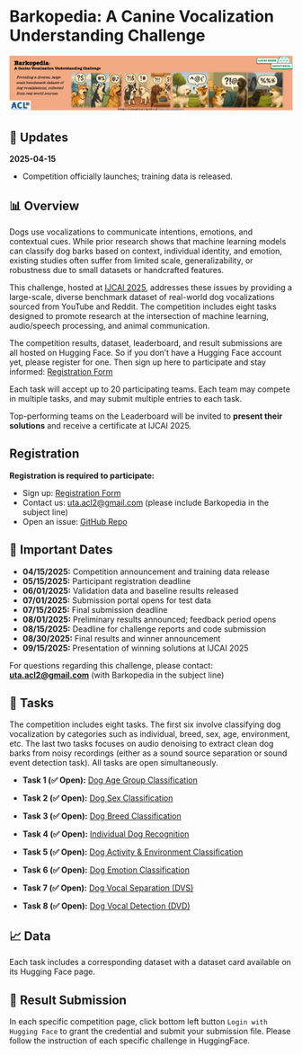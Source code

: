 # Barkopedia: A Canine Vocalization Understanding Challenge <!-- omit from toc -->

<img src="static/images/overall_banner.png" width="900px">

## 📣 Updates

**2025-04-15**  
- Competition officially launches; training data is released.

## 📊 Overview

Dogs use vocalizations to communicate intentions, emotions, and contextual cues. While prior research shows that machine learning models can classify dog barks based on context, individual identity, and emotion, existing studies often suffer from limited scale, generalizability, or robustness due to small datasets or handcrafted features.

This challenge, hosted at [IJCAI 2025](https://2025.ijcai.org/), addresses these issues by providing a large-scale, diverse benchmark dataset of real-world dog vocalizations sourced from YouTube and Reddit. The competition includes eight tasks designed to promote research at the intersection of machine learning, audio/speech processing, and animal communication.

The competition results, dataset, leaderboard, and result submissions are all hosted on Hugging Face. So if you don’t have a Hugging Face account yet, please register for one. Then sign up here to participate and stay informed: [Registration Form](https://forms.office.com/r/0ZmFjYnW2p)

Each task will accept up to 20 participating teams. Each team may compete in multiple tasks, and may submit multiple entries to each task.

Top-performing teams on the Leaderboard will be invited to **present their solutions** and receive a
certificate at IJCAI 2025.

<!-- ## 🥇 Detailed Leaderboard
[Public Leaderboard](https://safe-challenge-leaderboard-public.hf.space)
<iframe
	src="https://safe-challenge-leaderboard-public.hf.space"
	frameborder="0"
	width="850"
	height="450"
></iframe> 
-->

## Registration


**Registration is required to participate:**
- Sign up: [Registration Form](https://forms.office.com/r/0ZmFjYnW2p)
- Contact us: uta.acl2@gmail.com (please include Barkopedia in the subject line)
- Open an issue: [GitHub Repo](https://github.com/uta-acl2/Barkopedia)

## 📜 Important Dates

- **04/15/2025:** Competition announcement and training data release  
- **05/15/2025:** Participant registration deadline  
- **06/01/2025:** Validation data and baseline results released  
- **07/01/2025:** Submission portal opens for test data  
- **07/15/2025:** Final submission deadline  
- **08/01/2025:** Preliminary results announced; feedback period opens  
- **08/15/2025:** Deadline for challenge reports and code submission  
- **08/30/2025:** Final results and winner announcement  
- **09/15/2025:** Presentation of winning solutions at IJCAI 2025

For questions regarding this challenge, please contact: **uta.acl2@gmail.com** (with Barkopedia
in the subject line)

## 📝 Tasks

The competition includes eight tasks. The first six involve classifying dog vocalization by categories such as individual, breed, sex, age, environment, etc. The last two tasks focuses on audio denoising to extract clean dog barks from noisy recordings (either as a sound source separation or sound event
detection task). All tasks are open simultaneously.

- **Task 1 (✅ Open):** [Dog Age Group Classification](https://huggingface.co/spaces/ArlingtonCL2/BarkopediaDogAgeGroupClassification)

- **Task 2 (✅ Open):** [Dog Sex Classification](https://huggingface.co/spaces/ArlingtonCL2/BarkopediaDogSexClassification)

- **Task 3 (✅ Open):** [Dog Breed Classification](https://huggingface.co/spaces/ArlingtonCL2/BarkopediaDogBreedClassification)

- **Task 4 (✅ Open):** [Individual Dog Recognition](https://huggingface.co/spaces/ArlingtonCL2/BarkopediaIndividualDogRecognition)

- **Task 5 (✅ Open):** [Dog Activity & Environment Classification](https://huggingface.co/spaces/ArlingtonCL2/Barkopedia_DogActivityEnvironmentClassification)

- **Task 6 (✅ Open):** [Dog Emotion Classification](https://huggingface.co/spaces/ArlingtonCL2/BarkopediaDogEmotionClassification)

- **Task 7 (✅ Open):** [Dog Vocal Separation (DVS)](https://huggingface.co/spaces/ArlingtonCL2/Barkopedia-Dog_Vocal_Separation)

- **Task 8 (✅ Open):** [Dog Vocal Detection (DVD)](https://huggingface.co/spaces/ArlingtonCL2/BarkopediaDogVocalDetectionChallenge)

## 📈 Data

Each task includes a corresponding dataset with a dataset card available on its Hugging Face page.

## 🤖 Result Submission

In each specific competition page, click bottom left button `Login with Hugging Face` to grant the credential and submit your submission file. Please follow the instruction of each specific challenge in HuggingFace.
